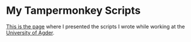# My Tampermonkey Scripts

[This is the page](http://localhost:4321/esper18/tampermonkey/) where I presented the scripts I wrote while working at the [University of Agder](https://uia.no).